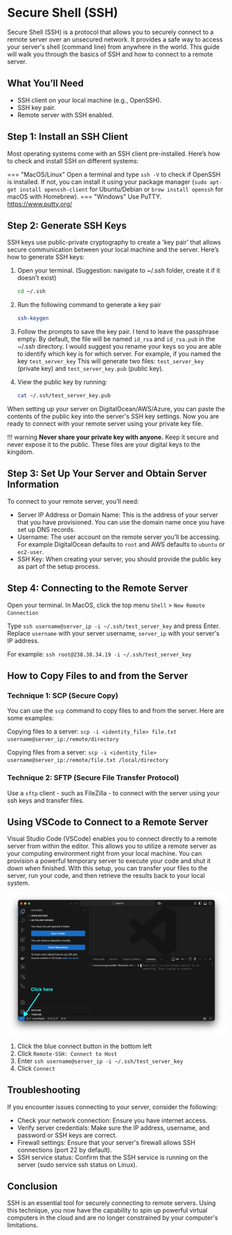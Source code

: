 # Secure Shell (SSH)

Secure Shell (SSH) is a protocol that allows you to securely connect to a remote server over an unsecured network. It provides a safe way to access your server's shell (command line) from anywhere in the world. This guide will walk you through the basics of SSH and how to connect to a remote server.

## What You’ll Need

- SSH client on your local machine (e.g., OpenSSH).
- SSH key pair.
- Remote server with SSH enabled.

## Step 1: Install an SSH Client

Most operating systems come with an SSH client pre-installed. Here’s how to check and install SSH on different systems:

=== "MacOS/Linux"
    Open a terminal and type `ssh -V` to check if OpenSSH is installed. If not, you can install it using your package manager (`sudo apt-get install openssh-client` for Ubuntu/Debian or `brew install openssh` for macOS with Homebrew).
=== "Windows"
    Use PuTTY. <https://www.putty.org/>

## Step 2: Generate SSH Keys

SSH keys use public-private cryptography to create a 'key pair' that allows secure communication between your local machine and the server. Here’s how to generate SSH keys:

1. Open your terminal. (Suggestion: navigate to ~/.ssh folder, create it if it doesn't exist)

    ```bash
    cd ~/.ssh
    ```

2. Run the following command to generate a key pair

    ```bash
    ssh-keygen
    ```

3. Follow the prompts to save the key pair. I tend to leave the passphrase empty. By default, the file will be named `id_rsa` and `id_rsa.pub` in the ~/.ssh directory. I would suggest you rename your keys so you are able to identify which key is for which server. For example, if you named the key `test_server_key` This will generate two files: `test_server_key` (private key) and `test_server_key.pub` (public key).

4. View the public key by running:

    ```bash
    cat ~/.ssh/test_server_key.pub
    ```

When setting up your server on DigitalOcean/AWS/Azure, you can paste the contents of the public key into the server's SSH key settings. Now you are ready to connect with your remote server using your private key file.

!!! warning
    **Never share your private key with anyone.** Keep it secure and never expose it to the public. These files are your digital keys to the kingdom.

## Step 3: Set Up Your Server and Obtain Server Information

To connect to your remote server, you’ll need:

- Server IP Address or Domain Name: This is the address of your server that you have provisioned. You can use the domain name once you have set up DNS records.
- Username: The user account on the remote server you’ll be accessing. For example DigitalOcean defaults to `root` and AWS defaults to `ubuntu` or `ec2-user`.
- SSH Key: When creating your server, you should provide the public key as part of the setup process.

## Step 4: Connecting to the Remote Server

Open your terminal. In MacOS, click the top menu `Shell` > `New Remote Connection`

Type `ssh username@server_ip -i ~/.ssh/test_server_key` and press Enter. Replace `username` with your server username, `server_ip` with your server's IP address.

For example: `ssh root@238.38.34.19 -i ~/.ssh/test_server_key`

## How to Copy Files to and from the Server

### Technique 1: SCP (Secure Copy)

You can use the `scp` command to copy files to and from the server. Here are some examples:

Copying files to a server: `scp -i <identity_file> file.txt username@server_ip:/remote/directory`

Copying files from a server: `scp -i <identity_file> username@server_ip:/remote/file.txt /local/directory`

### Technique 2: SFTP (Secure File Transfer Protocol)

Use a `sftp` client - such as FileZilla - to connect with the server using your ssh keys and transfer files.

## Using VSCode to Connect to a Remote Server

Visual Studio Code (VSCode) enables you to connect directly to a remote server from within the editor. This allows you to utilize a remote server as your computing environment right from your local machine. You can provision a powerful temporary server to execute your code and shut it down when finished. With this setup, you can transfer your files to the server, run your code, and then retrieve the results back to your local system.

![VSCode Remote SSH](../images/ssh.png)

1. Click the blue connect button in the bottom left
2. Click `Remote-SSH: Connect to Host`
3. Enter `ssh username@server_ip -i ~/.ssh/test_server_key`
4. Click `Connect`

## Troubleshooting

If you encounter issues connecting to your server, consider the following:

- Check your network connection: Ensure you have internet access.
- Verify server credentials: Make sure the IP address, username, and password or SSH keys are correct.
- Firewall settings: Ensure that your server's firewall allows SSH connections (port 22 by default).
- SSH service status: Confirm that the SSH service is running on the server (sudo service ssh status on Linux).

## Conclusion

SSH is an essential tool for securely connecting to remote servers. Using this technique, you now have the capability to spin up powerful virtual computers in the cloud and are no longer constrained by your computer's limitations.

